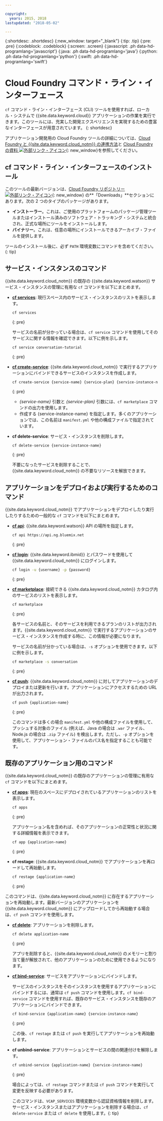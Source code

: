 ```yaml
---

copyright:
  years: 2015, 2018
lastupdated: "2018-05-02"

---
```


{:shortdesc: .shortdesc}
{:new_window: target="_blank"}
{:tip: .tip}
{:pre: .pre}
{:codeblock: .codeblock}
{:screen: .screen}
{:javascript: .ph data-hd-programlang='javascript'}
{:java: .ph data-hd-programlang='java'}
{:python: .ph data-hd-programlang='python'}
{:swift: .ph data-hd-programlang='swift'}

# Cloud Foundry コマンド・ライン・インターフェース

`cf` コマンド・ライン・インターフェース (CLI) ツールを使用すれば、ローカル・システムで {{site.data.keyword.cloud}} アプリケーションの作業を実行できます。このツールには、充実した開発エクスペリエンスを実現するための豊富なインターフェースが用意されています。
{: shortdesc}

アプリケーション開発用の Cloud Foundry ツールの詳細については、[Cloud Foundry と {{site.data.keyword.cloud_notm}} の連携方法](/docs/overview/cf.html)と [Cloud Foundry の資料 ![外部リンク・アイコン](../../icons/launch-glyph.svg "外部リンク・アイコン")](http://docs.cloudfoundry.org/){: new_window}を参照してください。

## cf コマンド・ライン・インターフェースのインストール

このツールの最新バージョンは、[Cloud Foundry リポジトリー ![外部リンク・アイコン](../../icons/launch-glyph.svg "外部リンク・アイコン")](https://github.com/cloudfoundry/cli#downloads){: new_window} の**「Downloads」**セクションにあります。次の 2 つのタイプのパッケージがあります。

- **インストーラー**。これは、ご使用のプラットフォームのパッケージ管理ツールまたはインストール済みのソフトウェア・トラッキング・システムと統合され、正式な場所にツールをインストールします。
- **バイナリー**。これは、任意の場所にインストールできるアーカイブ・ファイルを提供します。

ツールのインストール後に、必ず `PATH` 環境変数にコマンドを含めてください。{: tip}

## サービス・インスタンスのコマンド

{{site.data.keyword.cloud_notm}} の既存の {{site.data.keyword.watson}} サービス・インスタンスの管理に有用な `cf` コマンドを以下にまとめます。

- [**cf services**](/docs/cli/reference/cfcommands/index.html#cf_services): 現行スペース内のサービス・インスタンスのリストを表示します。

  ```bash
  cf services
  ```
  {: pre}

  サービスの名前が分かっている場合は、`cf service` コマンドを使用してそのサービスに関する情報を確認できます。以下に例を示します。

  ```bash
  cf service conversation-tutorial
  ```
  {: pre}

- [**cf create-service**](/docs/cli/reference/cfcommands/index.html#cf_create-service): {{site.data.keyword.cloud_notm}} で実行するアプリケーションにバインドできるサービスのインスタンスを作成します。

    ```bash
    cf create-service {service-name} {service-plan} {service-instance-name}
    ```
    {: pre}

    - *{service-name}* 引数と *{service-plan}* 引数には、`cf marketplace` コマンドの出力を使用します。
    - 作成する {service-instance-name} を指定します。多くのアプリケーションでは、この名前は `manifest.yml` や他の構成ファイルで指定されています。

- **cf delete-service**: サービス・インスタンスを削除します。

    ```bash
    cf delete-service {service-instance-name}
    ```
    {: pre}

    不要になったサービスを削除することで、{{site.data.keyword.cloud_notm}} の不要なリソースを解放できます。

## アプリケーションをデプロイおよび実行するためのコマンド

{{site.data.keyword.cloud_notm}} でアプリケーションをデプロイしたり実行したりするための一般的な `cf` コマンドを以下にまとめます。

- [**cf api**](/docs/cli/reference/cfcommands/index.html#cf_api): {{site.data.keyword.watson}} API の場所を指定します。

  ```bash
  cf api https://api.ng.bluemix.net
  ```
  {: pre}

- [**cf login**](/docs/cli/reference/cfcommands/index.html#cf_login): {{site.data.keyword.ibmid}} とパスワードを使用して {{site.data.keyword.cloud_notm}} にログインします。

  ```bash
  cf login -u {username} -p {password}
  ```
  {: pre}

- [**cf marketplace**](/docs/cli/reference/cfcommands/index.html#cf_marketplace): 接続できる {{site.data.keyword.cloud_notm}} カタログ内のサービスのリストを表示します。

  ```bash
  cf marketplace
  ```
  {: pre}

  各サービスの名前と、そのサービスを利用できるプランのリストが出力されます。{{site.data.keyword.cloud_notm}} で実行するアプリケーションのサービス・インスタンスを作成する時に、この情報が必要になります。

  サービスの名前が分かっている場合は、`-s` オプションを使用できます。以下に例を示します。

  ```bash
  cf marketplace -s conversation
  ```
  {: pre}

- [**cf push**](/docs/cli/reference/cfcommands/index.html#cf_push): {{site.data.keyword.cloud_notm}} に対してアプリケーションのデプロイまたは更新を行います。アプリケーションにアクセスするための URL が出力されます。

  ```bash
  cf push {application-name}
  ```
  {: pre}

  このコマンドは多くの場合 `manifest.yml` や他の構成ファイルを使用して、プッシュする対象のファイル (例えば、Java の場合は `.war` ファイル、Node.js の場合は `.zip` ファイル) を検出します。ただし、`-p` オプションを使用して、アプリケーション・ファイルのパス名を指定することも可能です。

## 既存のアプリケーション用のコマンド

{{site.data.keyword.cloud_notm}} の既存のアプリケーションの管理に有用な `cf` コマンドを以下にまとめます。

- [**cf apps**](/docs/cli/reference/cfcommands/index.html#cf_apps): 現在のスペースにデプロイされているアプリケーションのリストを表示します。

  ```bash
  cf apps
  ```
  {: pre}

  アプリケーション名を含めれば、そのアプリケーションの正常性と状況に関する詳細情報を表示できます。

  ```bash
  cf app {application-name}
  ```
  {: pre}

- **cf restage**: {{site.data.keyword.cloud_notm}} でアプリケーションを再ロードして再始動します。

  ```bash
  cf restage {application-name}
  ```
  {: pre}

このコマンドは、{{site.data.keyword.cloud_notm}} に存在するアプリケーションを再始動します。最新バージョンのアプリケーションを {{site.data.keyword.cloud_notm}} にアップロードしてから再始動する場合は、`cf push` コマンドを使用します。

- [**cf delete**](/docs/cli/reference/cfcommands/index.html#cf_delete): アプリケーションを削除します。

  ```bash
  cf delete application-name
  ```
  {: pre}

  アプリを削除すると、{{site.data.keyword.cloud_notm}} のメモリーと割り当て量が解放されて、他のアプリケーションのために使用できるようになります。

- [**cf bind-service**](/docs/cli/reference/cfcommands/index.html#cf_bind-service): サービスをアプリケーションにバインドします。

  サービスのインスタンスをそのインスタンスを使用するアプリケーションにバインドするには、通常は `cf push` コマンドを使用します。`cf bind-service` コマンドを使用すれば、既存のサービス・インスタンスを既存のアプリケーションにバインドできます。

  ```bash
  cf bind-service {application-name} {service-instance-name}
  ```
  {: pre}

  この後、`cf restage` または `cf push` を実行してアプリケーションを再始動します。

- **cf unbind-service**: アプリケーションとサービスの間の関連付けを解除します。

  ```bash
  cf unbind-service {application-name} {service-instance-name}
  ```
  {: pre}

  場合によっては、`cf restage` コマンドまたは `cf push` コマンドを実行して変更を反映する必要があります。

  このコマンドは、`VCAP_SERVICES` 環境変数から認証資格情報を削除します。サービス・インスタンスまたはアプリケーションを削除する場合は、`cf delete-service` または `cf delete` を使用します。{: tip}
